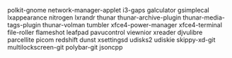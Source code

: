 polkit-gnome
network-manager-applet
i3-gaps
galculator
gsimplecal
lxappearance
nitrogen
lxrandr
thunar
thunar-archive-plugin
thunar-media-tags-plugin
thunar-volman
tumbler
xfce4-power-manager
xfce4-terminal
file-roller
flameshot
leafpad
pavucontrol
viewnior
xreader
djvulibre
parcellite
picom
redshift
dunst
xsettingsd
udisks2
udiskie
skippy-xd-git
multilockscreen-git
polybar-git
jsoncpp
